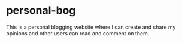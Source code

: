 # personal-bog
This is a personal blogging website where I can create and share my opinions and other users can read and comment on them.
